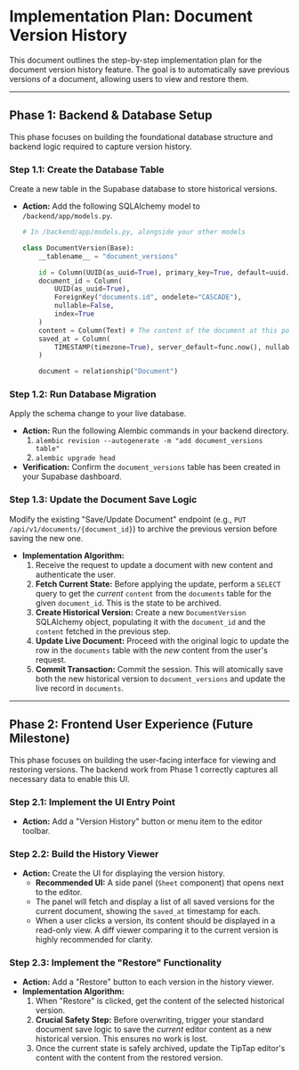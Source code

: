 # Implementation Plan: Document Version History

This document outlines the step-by-step implementation plan for the document version history feature. The goal is to automatically save previous versions of a document, allowing users to view and restore them.

---

## **Phase 1: Backend & Database Setup**

This phase focuses on building the foundational database structure and backend logic required to capture version history.

### **Step 1.1: Create the Database Table**

Create a new table in the Supabase database to store historical versions.

* **Action:** Add the following SQLAlchemy model to `/backend/app/models.py`.

    ```python
    # In /backend/app/models.py, alongside your other models

    class DocumentVersion(Base):
        __tablename__ = "document_versions"

        id = Column(UUID(as_uuid=True), primary_key=True, default=uuid.uuid4)
        document_id = Column(
            UUID(as_uuid=True),
            ForeignKey("documents.id", ondelete="CASCADE"),
            nullable=False,
            index=True
        )
        content = Column(Text) # The content of the document at this point in time
        saved_at = Column(
            TIMESTAMP(timezone=True), server_default=func.now(), nullable=False
        )

        document = relationship("Document")
    ```

### **Step 1.2: Run Database Migration**

Apply the schema change to your live database.

* **Action:** Run the following Alembic commands in your backend directory.
    1.  `alembic revision --autogenerate -m "add document_versions table"`
    2.  `alembic upgrade head`
* **Verification:** Confirm the `document_versions` table has been created in your Supabase dashboard.

### **Step 1.3: Update the Document Save Logic**

Modify the existing "Save/Update Document" endpoint (e.g., `PUT /api/v1/documents/{document_id}`) to archive the previous version before saving the new one.

* **Implementation Algorithm:**
    1.  Receive the request to update a document with new content and authenticate the user.
    2.  **Fetch Current State:** Before applying the update, perform a `SELECT` query to get the *current* `content` from the `documents` table for the given `document_id`. This is the state to be archived.
    3.  **Create Historical Version:** Create a new `DocumentVersion` SQLAlchemy object, populating it with the `document_id` and the `content` fetched in the previous step.
    4.  **Update Live Document:** Proceed with the original logic to update the row in the `documents` table with the *new* content from the user's request.
    5.  **Commit Transaction:** Commit the session. This will atomically save both the new historical version to `document_versions` and update the live record in `documents`.

---

## **Phase 2: Frontend User Experience (Future Milestone)**

This phase focuses on building the user-facing interface for viewing and restoring versions. The backend work from Phase 1 correctly captures all necessary data to enable this UI.

### **Step 2.1: Implement the UI Entry Point**

* **Action:** Add a "Version History" button or menu item to the editor toolbar.

### **Step 2.2: Build the History Viewer**

* **Action:** Create the UI for displaying the version history.
    * **Recommended UI:** A side panel (`Sheet` component) that opens next to the editor.
    * The panel will fetch and display a list of all saved versions for the current document, showing the `saved_at` timestamp for each.
    * When a user clicks a version, its content should be displayed in a read-only view. A diff viewer comparing it to the current version is highly recommended for clarity.

### **Step 2.3: Implement the "Restore" Functionality**

* **Action:** Add a "Restore" button to each version in the history viewer.
* **Implementation Algorithm:**
    1.  When "Restore" is clicked, get the content of the selected historical version.
    2.  **Crucial Safety Step:** Before overwriting, trigger your standard document save logic to save the *current* editor content as a new historical version. This ensures no work is lost.
    3.  Once the current state is safely archived, update the TipTap editor's content with the content from the restored version.

